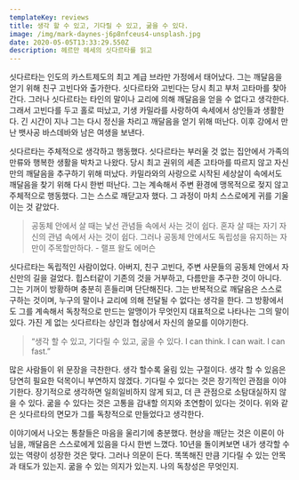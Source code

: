 ```yaml
---
templateKey: reviews
title: 생각 할 수 있고, 기다릴 수 있고, 굶을 수 있다.
image: /img/mark-daynes-j6p8nfceus4-unsplash.jpg
date: 2020-05-05T13:33:29.550Z
description: 헤르만 헤세의 싯다르타를 읽고
---
```

싯다르타는 인도의 카스트제도의 최고 계급 브라만 가정에서 태어났다. 그는 깨달음을 얻기 위해 친구 고빈다와  출가한다. 싯다르타와 고빈다는 당시 최고 부처 고타마를 찾아간다. 그러나 싯다르타는 타인의 말이나 교리에 의해 깨달음을 얻을 수 없다고 생각한다. 그래서 고빈다를 두고 홀로 떠났고, 기생 카밀라를 사랑하여 속세에서 상인들과 생활한다. 긴 시간이 지나 그는 다시 정신을 차리고 깨달음을 얻기 위해 떠난다. 이후 강에서 만난 뱃사공 바스데바와 남은 여생을 보낸다.

싯다르타는 주체적으로 생각하고 행동했다. 싯다르타는 부러울 것 없는 집안에서 가족의 만류와 행복한 생활을 박차고 나왔다. 당시 최고 권위의 세존 고타마를 따르지 않고 자신만의 깨달음을 추구하기 위해 떠났다. 카밀라와의 사랑으로 시작된 세상살이 속에서도 깨달음을 찾기 위해 다시 한번 떠난다. 그는 계속해서 주변 환경에 맹목적으로 젖지 않고 주체적으로 행동했다. 그는 스스로 깨닫고자 했다. 그 과정이 마치 스스로에게 귀를 기울이는 것 같았다.

> 공동체 안에서 살 때는 낯선 관념들 속에서 사는 것이 쉽다. 혼자 살 때는 자기 자신의 관념 속에서 사는 것이 쉽다. 그러나 공동체 안에서도 독립성을 유지하는 자만이 주목할만하다. - 랠프 왈도 에머슨

싯다르타는 독립적인 사람이었다. 아버지, 친구 고빈다, 주변 사문들의 공동체 안에서 자신만의 길을 걸었다. 힙스터같이 기존의 것을 거부하고, 다름만을 추구한 것이 아니다. 그는 기꺼이 방황하며 충분히 흔들리며 단단해진다. 그는 반복적으로 깨달음은 스스로 구하는 것이며, 누구의 말이나 교리에 의해 전달될 수 없다는 생각을 한다. 그 방황에서도 그를 계속해서 독창적으로 만드는 알맹이가 무엇인지 대표적으로 나타나는 그의 말이 있다. 가진 게 없는 싯다르타는 상인과 협상에서 자신의 쓸모를 이야기한다.

> “생각 할 수 있고, 기다릴 수 있고, 굶을 수 있다. I can think. I can wait. I can fast.”

많은 사람들이 위 문장을 극찬한다. 생각 할수록 울림 있는 구절이다. 생각 할 수 있음은 당연히 필요한 덕목이니 부연하지 않겠다. 기다릴 수 있다는 것은 장기적인 관점을 이야기한다. 장기적으로 생각하면 일희일비하지 않게 되고, 더 큰 관점으로 소탐대실하지 않을 수 있다. 굶을 수 있다는 것은 고통을 감내할 의지와 초연함이 있다는 것이다. 위와 같은 싯다르타의 면모가 그를 독창적으로 만들었다고 생각한다.

이야기에서 나오는 통찰들은 마음을 울리기에 충분했다. 현상을 깨닫는 것은 이론이 아님을, 깨달음은 스스로에게 있음을 다시 한번 느꼈다. 10년을 돌이켜보면 내가 생각할 수 있는 역량이 성장한 것은 맞다. 그러나 의문이 든다. 똑똑해진 만큼 기다릴 수 있는 안목과 태도가 있는지. 굶을 수 있는 의지가 있는지. 나의 독창성은 무엇인지.